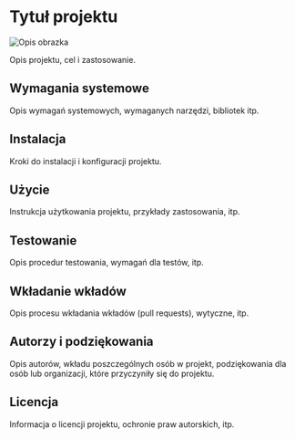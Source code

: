 # Tytuł projektu

![Opis obrazka](example.png)

Opis projektu, cel i zastosowanie.

## Wymagania systemowe

Opis wymagań systemowych, wymaganych narzędzi, bibliotek itp.

## Instalacja

Kroki do instalacji i konfiguracji projektu.

## Użycie

Instrukcja użytkowania projektu, przykłady zastosowania, itp.

## Testowanie

Opis procedur testowania, wymagań dla testów, itp.

## Wkładanie wkładów

Opis procesu wkładania wkładów (pull requests), wytyczne, itp.

## Autorzy i podziękowania

Opis autorów, wkładu poszczególnych osób w projekt, podziękowania dla osób lub organizacji, które przyczyniły się do projektu.

## Licencja

Informacja o licencji projektu, ochronie praw autorskich, itp.

